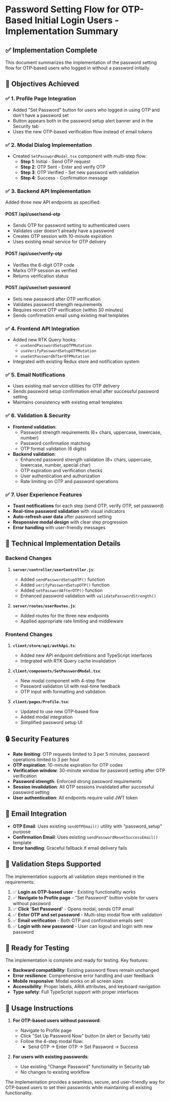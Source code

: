 # Password Setting Flow for OTP-Based Initial Login Users - Implementation Summary

## ✅ Implementation Complete

This document summarizes the implementation of the password setting flow for OTP-based users who logged in without a password initially.

## 🎯 Objectives Achieved

### ✅ 1. Profile Page Integration
- Added "Set Password" button for users who logged in using OTP and don't have a password set
- Button appears both in the password setup alert banner and in the Security tab
- Uses the new OTP-based verification flow instead of email tokens

### ✅ 2. Modal Dialog Implementation
- Created `SetPasswordModal.tsx` component with multi-step flow:
  - **Step 1**: Initial - Send OTP request
  - **Step 2**: OTP Sent - Enter and verify OTP
  - **Step 3**: OTP Verified - Set new password with validation
  - **Step 4**: Success - Confirmation message

### ✅ 3. Backend API Implementation
Added three new API endpoints as specified:

#### POST /api/user/send-otp
- Sends OTP for password setting to authenticated users
- Validates user doesn't already have a password
- Creates OTP session with 10-minute expiration
- Uses existing email service for OTP delivery

#### POST /api/user/verify-otp
- Verifies the 6-digit OTP code
- Marks OTP session as verified
- Returns verification status

#### POST /api/user/set-password
- Sets new password after OTP verification
- Validates password strength requirements
- Requires recent OTP verification (within 30 minutes)
- Sends confirmation email using existing mail templates

### ✅ 4. Frontend API Integration
- Added new RTK Query hooks:
  - `useSendPasswordSetupOTPMutation`
  - `useVerifyPasswordSetupOTPMutation`
  - `useSetPasswordAfterOTPMutation`
- Integrated with existing Redux store and notification system

### ✅ 5. Email Notifications
- Uses existing mail service utilities for OTP delivery
- Sends password setup confirmation email after successful password setting
- Maintains consistency with existing email templates

### ✅ 6. Validation & Security
- **Frontend validation**:
  - Password strength requirements (6+ chars, uppercase, lowercase, number)
  - Password confirmation matching
  - OTP format validation (6 digits)
- **Backend validation**:
  - Enhanced password strength validation (8+ chars, uppercase, lowercase, number, special char)
  - OTP expiration and verification checks
  - User authentication and authorization
  - Rate limiting on OTP and password operations

### ✅ 7. User Experience Features
- **Toast notifications** for each step (send OTP, verify OTP, set password)
- **Real-time password validation** with visual indicators
- **Auto-refresh user data** after password setting
- **Responsive modal design** with clear step progression
- **Error handling** with user-friendly messages

## 🔧 Technical Implementation Details

### Backend Changes
1. **`server/controller/userController.js`**:
   - Added `sendPasswordSetupOTP()` function
   - Added `verifyPasswordSetupOTP()` function  
   - Added `setPasswordAfterOTP()` function
   - Enhanced password validation with `validatePasswordStrength()`

2. **`server/routes/userRoutes.js`**:
   - Added routes for the three new endpoints
   - Applied appropriate rate limiting and middleware

### Frontend Changes
1. **`client/store/api/authApi.ts`**:
   - Added new API endpoint definitions and TypeScript interfaces
   - Integrated with RTK Query cache invalidation

2. **`client/components/SetPasswordModal.tsx`**:
   - New modal component with 4-step flow
   - Password validation UI with real-time feedback
   - OTP input with formatting and validation

3. **`client/pages/Profile.tsx`**:
   - Updated to use new OTP-based flow
   - Added modal integration
   - Simplified password setup UI

## 🔒 Security Features

- **Rate limiting**: OTP requests limited to 3 per 5 minutes, password operations limited to 3 per hour
- **OTP expiration**: 10-minute expiration for OTP codes
- **Verification window**: 30-minute window for password setting after OTP verification
- **Password strength**: Enforced strong password requirements
- **Session invalidation**: All OTP sessions invalidated after successful password setting
- **User authentication**: All endpoints require valid JWT token

## 📧 Email Integration

- **OTP Email**: Uses existing `sendOTPEmail()` utility with "password_setup" purpose
- **Confirmation Email**: Uses existing `sendPasswordResetSuccessEmail()` template
- **Error handling**: Graceful fallback if email delivery fails

## 🧪 Validation Steps Supported

The implementation supports all validation steps mentioned in the requirements:

1. ✅ **Login as OTP-based user** - Existing functionality works
2. ✅ **Navigate to Profile page** - "Set Password" button visible for users without password
3. ✅ **Click 'Set Password'** - Opens modal, sends OTP email
4. ✅ **Enter OTP and set password** - Multi-step modal flow with validation
5. ✅ **Email verification** - Both OTP and confirmation emails sent
6. ✅ **Login with new password** - User can logout and login with new password

## 🚀 Ready for Testing

The implementation is complete and ready for testing. Key features:

- **Backward compatibility**: Existing password flows remain unchanged
- **Error resilience**: Comprehensive error handling and user feedback
- **Mobile responsive**: Modal works on all screen sizes
- **Accessibility**: Proper labels, ARIA attributes, and keyboard navigation
- **Type safety**: Full TypeScript support with proper interfaces

## 📝 Usage Instructions

1. **For OTP-based users without password**:
   - Navigate to Profile page
   - Click "Set Up Password Now" button (in alert or Security tab)
   - Follow the 4-step modal flow:
     - Send OTP → Enter OTP → Set Password → Success

2. **For users with existing passwords**:
   - Use existing "Change Password" functionality in Security tab
   - No changes to existing workflow

The implementation provides a seamless, secure, and user-friendly way for OTP-based users to set their passwords while maintaining all existing functionality.